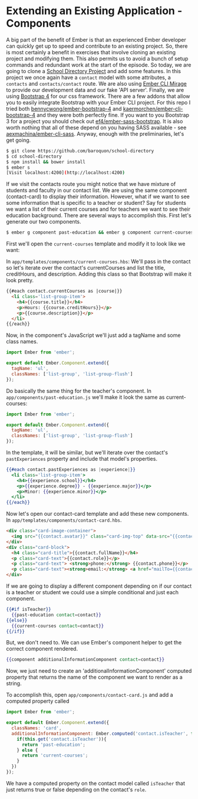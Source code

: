 # Extending an Existing Application - Components

A big part of the benefit of Ember is that an experienced Ember developer can quickly get up to speed and contribute to an existing project. So, there is most certainly a benefit in exercises that involve cloning an existing project and modifying them. This also permits us to avoid a bunch of setup commands and redundant work at the start of the episode. So today, we are going to clone a [School Directory Project](https://github.com/baroquon/school-directory) and add some features. In this project we once again have a `contact` model with some attributes, a `contacts` and `contacts/contact` route. We are also using [Ember CLI Mirage](http://www.ember-cli-mirage.com/) to provide our development data and our fake 'API server'. Finally, we are using [Bootstrap 4](http://v4-alpha.getbootstrap.com/) for our css framework. There are a few addons that allow you to easily integrate Bootstrap with your Ember CLI project. For this repo I tried both [bennycwong/ember-bootstrap-4](https://github.com/bennycwong/ember-bootstrap-4) and [kaermorchen/ember-cli-bootstrap-4](https://github.com/kaermorchen/ember-cli-bootstrap-4) and they were both perfectly fine. If you want to you Bootstrap 3 for a project you should check out [ef4/ember-sass-bootstrap](https://github.com/ef4/ember-sass-bootstrap). It is also worth nothing that all of these depend on you having SASS available - see [aexmachina/ember-cli-sass](https://github.com/aexmachina/ember-cli-sass). Anyway, enough with the preliminaries, let's get going.

```sh
$ git clone https://github.com/baroquon/school-directory
$ cd school-directory
$ npm install && bower install
$ ember s
[Visit localhost:4200](http://localhost:4200)
```

If we visit the contacts route you might notice that we have  mixture of students and faculty in our contact list. We are using the same component (contact-card) to display their information. However, what if we want to see some information that is specific to a teacher or student? Say for students we want a list of their current courses and for teachers we want to see their education background. There are several ways to accomplish this. First let's generate our two components.

```sh
$ ember g component past-education && ember g component current-courses
```

First we'll open the `current-courses` template and modify it to look like we want:

In `app/templates/components/current-courses.hbs`: We'll pass in the contact so let's iterate over the contact's currentCourses and list the title, creditHours, and description. Adding this class so that Bootstrap will make it look pretty.

```html
{{#each contact.currentCourses as |course|}}
  <li class='list-group-item'>
    <h4>{{course.title}}</h4>
    <p>Hours: {{course.creditHours}}</p>
    <p>{{course.description}}</p>
  </li>
{{/each}}
```

Now, in the component's JavaScript we'll just add a tagName and some class names.

```JavaScript
import Ember from 'ember';

export default Ember.Component.extend({
  tagName: 'ul',
  classNames: ['list-group', 'list-group-flush']
});
```

Do basically the same thing for the teacher's component. In `app/components/past-education.js` we'll make it look the same as current-courses:

```JavaScript
import Ember from 'ember';

export default Ember.Component.extend({
  tagName: 'ul',
  classNames: ['list-group', 'list-group-flush']
});
```

In the template, it will be similar, but we'll iterate over the contact's `pastExperiences` property and include that model's properties.

```hbs
{{#each contact.pastExperiences as |experience|}}
  <li class='list-group-item'>
    <h4>{{experience.school}}</h4>
    <p>{{experience.degree}} - {{experience.major}}</p>
    <p>Minor: {{experience.minor}}</p>
  </li>
{{/each}}
```

Now let's open our contact-card template and add these new components. In `app/templates/components/contact-card.hbs`.

```html
<div class="card-image-container">
  <img src="{{contact.avatar}}" class="card-img-top" data-src="{{contact.avatar}}" alt="Card image cap">
</div>
<div class="card-block">
  <h4 class="card-title">{{contact.fullName}}</h4>
  <p class="card-text">{{contact.role}}</p>
  <p class="card-text"> <strong>phone:</strong> {{contact.phone}}</p>
  <p class="card-text"><strong>email:</strong> <a href="mailTo={{contact.email}}" class="card-link">{{contact.email}}</a> </p>
</div>
```

If we are going to display a different component depending on if our contact is a teacher or student we could use a simple conditional and just each component.

```handlebars
{{#if isTeacher}}
  {{past-education contact=contact}}
{{else}}
  {{current-courses contact=contact}}
{{/if}}
```

But, we don't need to. We can use Ember's component helper to get the correct component rendered.

```hbs
{{component additionalInformationComponent contact=contact}}
```

Now, we just need to create an 'additionalInformationComponent' computed property that returns the name of the component we want to render as a string.

To accomplish this, open `app/components/contact-card.js` and add a computed property called

```JavaScript
import Ember from 'ember';

export default Ember.Component.extend({
  classNames: 'card',
  additionalInformationComponent: Ember.computed('contact.isTeacher', function(){
    if(this.get('contact.isTeacher')){
      return 'past-education';
    } else {
      return 'current-courses';
    }
  })
});
```

We have a computed property on the contact model called `isTeacher` that just returns true or false depending on the contact's `role`.
